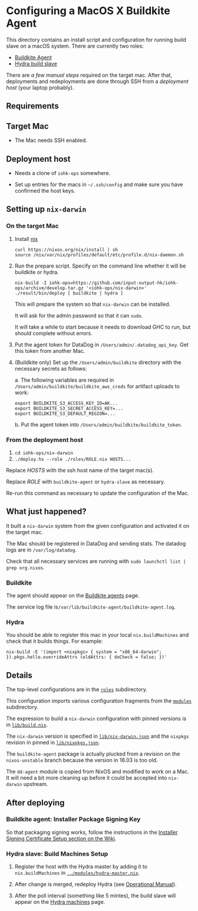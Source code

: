 # Configuring a MacOS X Buildkite Agent

This directory contains an install script and configuration for
running build slave on a macOS system. There are currently two roles:

 * [Buildkite Agent][agents]
 * [Hydra build slave][machines]

There are *a few manual steps* required on the target mac. After that,
deployments and redeployments are done through SSH from a *deployment
host* (your laptop probably).

[agents]: https://buildkite.com/organizations/input-output-hk/agents
[machines]: https://hydra.iohk.io/machines

## Requirements

## Target Mac

* The Mac needs SSH enabled.

## Deployment host

* Needs a clone of `iohk-ops` somewhere.

* Set up entries for the macs in `~/.ssh/config` and make sure you
  have confirmed the host keys.

## Setting up `nix-darwin`

### On the target Mac

1. Install [nix](https://nixos.org/nix/)

       curl https://nixos.org/nix/install | sh
       source /nix/var/nix/profiles/default/etc/profile.d/nix-daemon.sh

2. Run the prepare script. Specify on the command line whether it will
   be buildkite or hydra.

       nix-build -I iohk-ops=https://github.com/input-output-hk/iohk-ops/archive/develop.tar.gz '<iohk-ops/nix-darwin>'
       ./result/bin/deploy [ buildkite | hydra ]

   This will prepare the system so that `nix-darwin` can be installed.

   It will ask for the admin password so that it can `sudo`.

   It will take a while to start because it needs to download GHC to
   run, but should complete without errors.

3. Put the agent token for DataDog in
   `/Users/admin/.datadog_api_key`. Get this token from another Mac.

4. (Buildkite only) Set up the `/Users/admin/buildkite` directory with
   the necessary secrets as follows:

   a. The following variables are required in
      `/Users/admin/buildkite/buildkite_aws_creds` for artifact uploads
      to work:

      ```
      export BUILDKITE_S3_ACCESS_KEY_ID=AK...
      export BUILDKITE_S3_SECRET_ACCESS_KEY=...
      export BUILDKITE_S3_DEFAULT_REGION=...
      ```

   b. Put the agent token into `/Users/admin/buildkite/buildkite_token`.


### From the deployment host

1. `cd iohk-ops/nix-darwin`
2. `./deploy.hs --role ./roles/ROLE.nix HOSTS...`

Replace *HOSTS* with the ssh host name of the target mac(s).

Replace *ROLE* with `buildkite-agent` or `hydra-slave` as necessary.

Re-run this command as necessary to update the configuration of the Mac.

## What just happened?

It built a `nix-darwin` system from the given configuration and
activated it on the target mac.

The Mac should be registered in DataDog and sending stats.
The datadog logs are in `/var/log/datadog`.

Check that all necessary services are running with
`sudo launchctl list | grep org.nixos`.

### Buildkite

The agent should appear on the [Buildkite agents][agents] page.

The service log file is`/var/lib/buildkite-agent/buildkite-agent.log`.

### Hydra

You should be able to register this mac in your local `nix.buildMachines` and check that it builds things. For example:

    nix-build -E '(import <nixpkgs> { system = "x86_64-darwin"; }).pkgs.hello.overrideAttrs (oldAttrs: { doCheck = false; })'

## Details

The top-level configurations are in the [`roles`](./roles/)
subdirectory.

This configuration imports various configuration fragments from the
[`modules`](./modules/) subdirectory.

The expression to build a `nix-darwin` configuration with pinned
versions is in [`lib/build.nix`](./lib/build.nix).

The `nix-darwin` version is specified in
[`lib/nix-darwin.json`](./lib/nix-darwin.json) and the `nixpkgs`
revision in pinned in [`lib/nixpkgs.json`](./lib/nixpkgs.json).

The `buildkite-agent` package is actually plucked from a revision on
the `nixos-unstable` branch because the version in 18.03 is too old.

The `dd-agent` module is copied from NixOS and modified to work on a
Mac. It will need a bit more cleaning up before it could be accepted
into `nix-darwin` upstream.

## After deploying

### Buildkite agent: Installer Package Signing Key

So that packaging signing works, follow the instructions in the
[Installer Signing Certificate Setup section on the Wiki][1].

[1]: https://github.com/input-output-hk/internal-documentation/wiki/Configuring-a-macOS-%28darwin%29-build-slave-for-hydra#installer-signing-certificate-setup

### Hydra slave: Build Machines Setup

1. Register the host with the Hydra master by adding it to
   `nix.buildMachines` in
   [`../modules/hydra-master.nix`](../modules/hydra-master.nix).

2. After change is merged, redeploy Hydra (see [Operational Manual](https://github.com/input-output-hk/internal-documentation/wiki/Operational-Manual#hydraiohkio-and-cardano-deployer)).

3. After the poll interval (something like 5 mintes), the build slave will appear on the [Hydra machines][machines] page.
